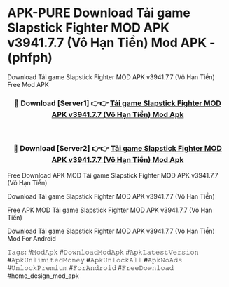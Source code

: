 # APK-PURE Download Tải game Slapstick Fighter MOD APK v3941.7.7 (Vô Hạn Tiền) Mod APK - (phfph)
Download Tải game Slapstick Fighter MOD APK v3941.7.7 (Vô Hạn Tiền) Free Mod APK

<div align="center">
<h3>🔴 Download [Server1] 👉👉 <a href="https://apk-comot.site?title=Tải_game_Slapstick_Fighter_MOD_APK_v3941.7.7_(Vô_Hạn_Tiền)">Tải game Slapstick Fighter MOD APK v3941.7.7 (Vô Hạn Tiền) Mod Apk</a></h3><br>

<h3>🔴 Download [Server2] 👉👉 <a href="https://apk-comot.site?title=Tải_game_Slapstick_Fighter_MOD_APK_v3941.7.7_(Vô_Hạn_Tiền)">Tải game Slapstick Fighter MOD APK v3941.7.7 (Vô Hạn Tiền) Mod Apk</a></h3>
</div>


Free Download APK MOD Tải game Slapstick Fighter MOD APK v3941.7.7 (Vô Hạn Tiền)

Download Tải game Slapstick Fighter MOD APK v3941.7.7 (Vô Hạn Tiền) 

Free APK MOD Tải game Slapstick Fighter MOD APK v3941.7.7 (Vô Hạn Tiền) 

Download Tải game Slapstick Fighter MOD APK v3941.7.7 (Vô Hạn Tiền) Mod For Android

𝚃𝚊𝚐𝚜: #𝙼𝚘𝚍𝙰𝚙𝚔 #𝙳𝚘𝚠𝚗𝚕𝚘𝚊𝚍𝙼𝚘𝚍𝙰𝚙𝚔 #𝙰𝚙𝚔𝙻𝚊𝚝𝚎𝚜𝚝𝚅𝚎𝚛𝚜𝚒𝚘𝚗 #𝙰𝚙𝚔𝚄𝚗𝚕𝚒𝚖𝚒𝚝𝚎𝚍𝙼𝚘𝚗𝚎𝚢 #𝙰𝚙𝚔𝚄𝚗𝚕𝚘𝚌𝚔𝙰𝚕𝚕 #𝙰𝚙𝚔𝙽𝚘𝙰𝚍𝚜 #𝚄𝚗𝚕𝚘𝚌𝚔𝙿𝚛𝚎𝚖𝚒𝚞𝚖 #𝙵𝚘𝚛𝙰𝚗𝚍𝚛𝚘𝚒𝚍 #𝙵𝚛𝚎𝚎𝙳𝚘𝚠𝚗𝚕𝚘𝚊𝚍 #home_design_mod_apk